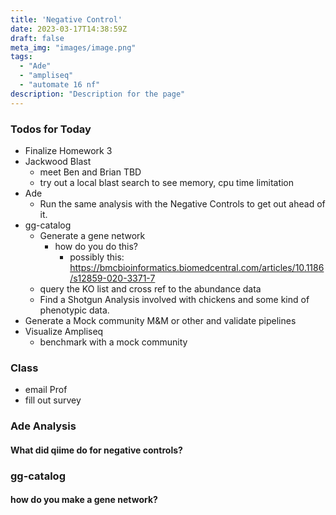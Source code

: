 ```yaml
---
title: 'Negative Control'
date: 2023-03-17T14:38:59Z
draft: false
meta_img: "images/image.png"
tags:
  - "Ade"
  - "ampliseq"
  - "automate 16 nf"
description: "Description for the page"
---
```


### Todos for Today

- Finalize Homework 3
- Jackwood Blast
  - meet Ben and Brian TBD
  - try out a local blast search to see memory, cpu time limitation
- Ade
  - Run the same analysis with the Negative Controls to get out ahead of it. 
- gg-catalog
  - Generate a gene network 
    - how do you do this?
      - possibly this: https://bmcbioinformatics.biomedcentral.com/articles/10.1186/s12859-020-3371-7
  - query the KO list and cross ref to the abundance data
  - Find a Shotgun Analysis involved with chickens and some kind of phenotypic data.
- Generate a Mock community M&M or other and validate pipelines
- Visualize Ampliseq
  - benchmark with a mock community
  
### Class

- email Prof
- fill out survey

### Ade Analysis

#### What did qiime do for negative controls?


### gg-catalog

#### how do you make a gene network?